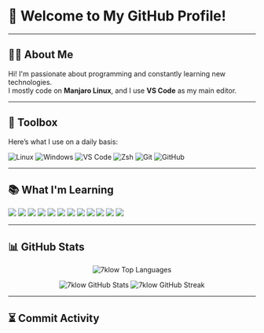 # 🚀 Welcome to My GitHub Profile!

---

## 🙋‍♂️ About Me

Hi! I'm passionate about programming and constantly learning new technologies.  
I mostly code on **Manjaro Linux**, and I use **VS Code** as my main editor. 

---

## 🧰 Toolbox

Here’s what I use on a daily basis:

<p align="left">
  <img src="https://img.shields.io/badge/Linux-FCC624?style=for-the-badge&logo=linux&logoColor=black" alt="Linux"/>
  <img src="https://img.shields.io/badge/Windows-0078D6?style=for-the-badge&logo=windows&logoColor=white" alt="Windows"/>
  <img src="https://img.shields.io/badge/VS%20Code-007ACC?style=for-the-badge&logo=visual-studio-code&logoColor=white" alt="VS Code"/>
  <img src="https://img.shields.io/badge/Zsh-000000?style=for-the-badge&logo=gnubash&logoColor=white" alt="Zsh"/>
  <img src="https://img.shields.io/badge/Git-F05032?style=for-the-badge&logo=git&logoColor=white" alt="Git"/>
  <img src="https://img.shields.io/badge/GitHub-181717?style=for-the-badge&logo=github&logoColor=white" alt="GitHub"/>
</p>

---

## 📚 What I'm Learning

<p align="left">
  <img src="https://img.shields.io/badge/C-A8B9CC?style=for-the-badge&logo=c&logoColor=white"/>
  <img src="https://img.shields.io/badge/Java-007396?style=for-the-badge&logo=java&logoColor=white"/>
  <img src="https://img.shields.io/badge/JavaScript-F7DF1E?style=for-the-badge&logo=javascript&logoColor=black"/>
  <img src="https://img.shields.io/badge/Python-3776AB?style=for-the-badge&logo=python&logoColor=white"/>
  <img src="https://img.shields.io/badge/HTML5-E34F26?style=for-the-badge&logo=html5&logoColor=white"/>
  <img src="https://img.shields.io/badge/CSS3-1572B6?style=for-the-badge&logo=css3&logoColor=white"/>
  <img src="https://img.shields.io/badge/Bash-4EAA25?style=for-the-badge&logo=gnu-bash&logoColor=white"/>
  <img src="https://img.shields.io/badge/Arduino-00979D?style=for-the-badge&logo=arduino&logoColor=white"/>
  <img src="https://img.shields.io/badge/Dart-0175C2?style=for-the-badge&logo=dart&logoColor=white"/>
  <img src="https://img.shields.io/badge/Flutter-02569B?style=for-the-badge&logo=flutter&logoColor=white"/>
  <img src="https://img.shields.io/badge/Git-F05032?style=for-the-badge&logo=git&logoColor=white"/>
  <img src="https://img.shields.io/badge/Docker-2496ED?style=for-the-badge&logo=docker&logoColor=white"/>
</p>

---

## 📊 GitHub Stats

<p align="center">
  <img src="https://github-readme-stats.vercel.app/api/top-langs/?username=7klow&layout=compact&theme=radical" alt="7klow Top Languages"/>
</p>

<p align="center">
  <img src="https://github-readme-stats.vercel.app/api?username=7klow&show_icons=true&theme=radical&count_private=true" alt="7klow GitHub Stats"/>
  <img src="https://streak-stats.demolab.com?user=7klow&theme=radical&hide_border=false" alt="7klow GitHub Streak"/>
</p>


---

## ⏳ Commit Activity

<GitHubCalendar
  username="7klow"
  theme="sky"
  cellSize={12}
  fontSize={14}
/>


